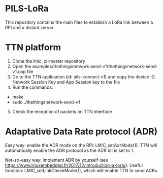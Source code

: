 # PILS-LoRa

This repository contains the main files to establish a LoRa link between a RPI and a distant server.

# TTN platform
1) Clone the lmic_pi-master repository
2) Open the examples/thethingsnetwork-send-v1/thethingsnetwork-send-v1.cpp file
3) Go to the TTN application (id: pils-connect-v1) and copy the device ID, Network Session Key and App Session key to the file
4) Run the commands:
  - make
  - sudo ./thethingsnetwork-send-v1
  
5) Check the reception of packets on TTN interface

# Adaptative Data Rate protocol (ADR)
Easy way: enable the ADR mode on the RPi: LMIC_setAdrMode(1). TTN will automatically enable the ADR protocol as the ADR bit is set to 1.

Not-so-easy way: implement ADR by yourself (see https://www.linuxembedded.fr/2017/12/introduction-a-lora/). Useful function: LMIC_setLinkCheckMode(1), which will enable TTN to send ACKs.

